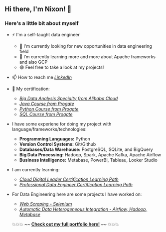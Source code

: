 ## Hi there, I'm Nixon! 👋

### Here's a little bit about myself

- ⚡ I'm a self-taught data engineer
  - 🤔 I'm currently looking for new opportunities in data engineering field
  - 🌱 I’m currently learning more and more about Apache frameworks and also GCP
  - 😄 Feel free to take a look at my projects!
- 📫 How to reach me [*LinkedIn*](https://www.linkedin.com/in/nixon-hutahaean/)
- 📝 My certification:
  - [*Big Data Analysis Specialty from Alibaba Cloud*](https://drive.google.com/file/d/1Sq7GxHqUD0UWlDQQPsdVY9nYDyWH07Sw/view?usp=sharing)
  - [*Java Course from Progate*](https://drive.google.com/file/d/1XidpY8zr93JXueuhwVObhzbypd14t4AD/view?usp=sharing)
  - [*Python Course from Progate*](https://drive.google.com/file/d/117XbX1nxjBIxpdYKD3yJoIlbWLPIS-HI/view?usp=sharing)
  - [*SQL Course from Progate*](https://drive.google.com/file/d/1GAbOEeKApx_4tKpnWy3LCXgMJIAG04zp/view?usp=sharing)

- I have some experiene for doing my project with language/frameworks/technologies:
  - <strong>Programming Languages:</strong> Python
  - <strong>Version Control Systems:</strong> Git/Github
  - <strong>Databases/Data Warehouse:</strong> PostgreSQL, SQLite, and BigQuery
  - <strong>Big Data Processing:</strong> Hadoop, Spark, Apache Kafka, Apache Airflow
  - <strong>Business Intelligence:</strong> Metabase, PowerBI, Tableau, Looker Studio
 
- I am currently learning:
  - [*Cloud Digital Leader Certification Learning Path*](https://partner.cloudskillsboost.google/journeys/75)
  - [*Professional Data Engineer Certification Learning Path*](https://partner.cloudskillsboost.google/journeys/85) 

- For Data Engineering here are some projects I have worked on:
  - [*Web Scraping - Selenium*](https://github.com/Xedonedron/web-scraping)
  - [*Automatic Data Heterogeneous Integration - Airflow, Hadoop, Metabase*](https://github.com/Xedonedron/data-lake-for-smart-farming)

  💥💥💥 ~~ [**Check out my full portfolio here!**](https://github.com/Xedonedron/portofolio) ~~ 💥💥💥
